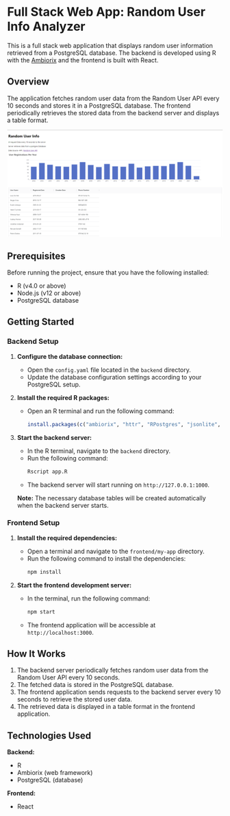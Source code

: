 # Full Stack Web App: Random User Info Analyzer

This is a full stack web application that displays random user information retrieved from a PostgreSQL database. The backend is developed using R with the <a href="https://ambiorix.dev" target="_blank">Ambiorix</a>
and the frontend is built with React.

## Overview

The application fetches random user data from the Random User API every 10 seconds and stores it in a PostgreSQL database. The frontend periodically retrieves the stored data from the backend server and displays a table format.

![User Interface](./app-user-interface-.png)

## Prerequisites

Before running the project, ensure that you have the following installed:

- R (v4.0 or above)
- Node.js (v12 or above)
- PostgreSQL database

## Getting Started

### Backend Setup

1. **Configure the database connection:**
   - Open the `config.yaml` file located in the `backend` directory.
   - Update the database configuration settings according to your PostgreSQL setup.

2. **Install the required R packages:**
   - Open an R terminal and run the following command:
     ```R
     install.packages(c("ambiorix", "httr", "RPostgres", "jsonlite", "DBI", "httpuv", "future", "coro"))
     ```

3. **Start the backend server:**
   - In the R terminal, navigate to the `backend` directory.
   - Run the following command:
     ```R
     Rscript app.R
     ```
   - The backend server will start running on `http://127.0.0.1:1000`.

   **Note:** The necessary database tables will be created automatically when the backend server starts.

### Frontend Setup

1. **Install the required dependencies:**
   - Open a terminal and navigate to the `frontend/my-app` directory.
   - Run the following command to install the dependencies:
     ```bash
     npm install
     ```

2. **Start the frontend development server:**
   - In the terminal, run the following command:
     ```bash
     npm start
     ```
   - The frontend application will be accessible at `http://localhost:3000`.

## How It Works

1. The backend server periodically fetches random user data from the Random User API every 10 seconds.
2. The fetched data is stored in the PostgreSQL database.
3. The frontend application sends requests to the backend server every 10 seconds to retrieve the stored user data.
4. The retrieved data is displayed in a table format in the frontend application.


## Technologies Used

**Backend:**

- R
- Ambiorix (web framework)
- PostgreSQL (database)

**Frontend:**
- React


